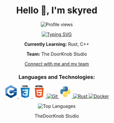 
<h1 align="center">Hello 👋, I'm <strong>skyred</strong></h1>

<p align="center">
  <img src="https://count.getloli.com/@777Chara777?name=777Chara777&theme=booru-lewd&padding=7&offset=0&align=center&scale=1&pixelated=1&darkmode=auto" alt="Profile views" />
</p>



<p align="center">
  <a href="https://git.io/typing-svg"><img src="https://readme-typing-svg.demolab.com?font=Fira+Code&pause=1000&color=F7F7F7&center=true&width=435&separator=%3C&lines=Touch+some+grass+;)" alt="Typing SVG" /></a>
</p>

<p align="center">
  <strong>Currently Learning:</strong> Rust, C++
</p>

<p align="center">
  <strong>Team:</strong> The DoorKnob Studio
</p>

<p align="center">
  <a href="https://discord.gg/mXKdyJmfJv" target="_blank">
    Connect with me and my team
  </a>
</p>

<h3 align="center">Languages and Technologies:</h3>
<p align="center">
  <a href="https://www.w3schools.com/cpp/" target="_blank">
    <img src="https://raw.githubusercontent.com/devicons/devicon/master/icons/cplusplus/cplusplus-original.svg" alt="C++" width="40" height="40" />
  </a>
  <a href="https://www.w3schools.com/css/" target="_blank">
    <img src="https://raw.githubusercontent.com/devicons/devicon/master/icons/css3/css3-original-wordmark.svg" alt="CSS3" width="40" height="40" />
  </a>
  <a href="https://www.w3.org/html/" target="_blank">
    <img src="https://raw.githubusercontent.com/devicons/devicon/master/icons/html5/html5-original-wordmark.svg" alt="HTML5" width="40" height="40" />
  </a>
  <a href="https://git-scm.com/" target="_blank">
    <img src="https://www.vectorlogo.zone/logos/git-scm/git-scm-icon.svg" alt="Git" width="40" height="40" />
  </a>
  <a href="https://www.python.org" target="_blank">
    <img src="https://raw.githubusercontent.com/devicons/devicon/master/icons/python/python-original.svg" alt="Python" width="40" height="40" />
  </a>
  <a href="https://www.rust-lang.org" target="_blank">
    <img src="https://avatars.githubusercontent.com/u/5430905?s=200&v=4" alt="Rust" width="40" height="40" />
  </a>
  <a href="https://www.docker.com/g" target="_blank">
    <img src="https://avatars.githubusercontent.com/u/5429470?s=200&v=4" alt="Docker" width="40" height="40" />
  </a>
</p>

<p align="center">
  <img src="https://github-readme-stats.vercel.app/api/top-langs?username=777Chara777&show_icons=true&locale=en&layout=compact&theme=github_dark" alt="Top Languages" />
</p>

<p align="center">
  TheDoorKnob Studio
</p>

